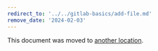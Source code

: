 ```yaml
---
redirect_to: '../../gitlab-basics/add-file.md'
remove_date: '2024-02-03'
---
```


This document was moved to [another location](../../gitlab-basics/add-file.md).

<!-- This redirect file can be deleted after <2024-02-03>. -->
<!-- Redirects that point to other docs in the same project expire in three months. -->
<!-- Redirects that point to docs in a different project or site (for example, link is not relative and starts with `https:`) expire in one year. -->
<!-- Before deletion, see: https://docs.gitlab.com/ee/development/documentation/redirects.html -->
